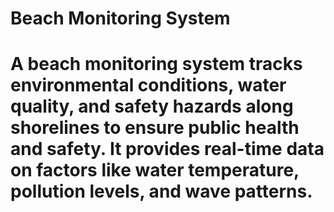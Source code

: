 # Beach Monitoring System
# A beach monitoring system tracks environmental conditions, water quality, and safety hazards along shorelines to ensure public health and safety. It provides real-time data on factors like water temperature, pollution levels, and wave patterns.
